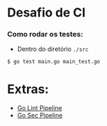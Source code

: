 # Desafio de CI

### Como rodar os testes:
- Dentro do diretório `./src`
```shell script
$ go test main.go main_test.go
```


# Extras:
- [Go Lint Pipeline](https://github.com/golangci/golangci-lint)
- [Go Sec Pipeline](https://rollout.io/blog/put-gosec-pipeline-spot-source-code-security-problems/)
